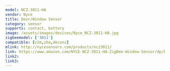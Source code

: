 ```yaml
---
model: NCZ-3011-HA
vendor: Nyce
title: Door/Window Sensor
category: sensor
supports: contact, battery
image: /assets/images/devices/Nyce_NCZ-3011-HA.jpg
zigbeemodel: ['3011']
compatible: [z2m,zha,deconz]
mlink: http://nycesensors.com/products/ncz3011/
link: https://www.amazon.com/NYCE-NCZ-3011-HA-ZigBee-Window-Sensor/dp/B00WTE61FI
link2: 
link3: 
---
```

